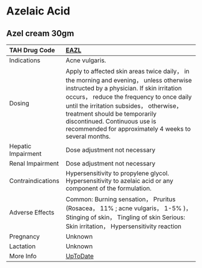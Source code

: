 # Azelaic Acid

## Azel cream 30gm

| TAH Drug Code      | [EAZL](https://www.tahsda.org.tw/drugs/hissearch.php?drug_code=EAZL)                                                                                                                                                                                                                                                                                    |
|:-------------------|:--------------------------------------------------------------------------------------------------------------------------------------------------------------------------------------------------------------------------------------------------------------------------------------------------------------------------------------------------------|
| Indications        | Acne vulgaris.                                                                                                                                                                                                                                                                                                                                          |
| Dosing             | Apply to affected skin areas twice daily， in the morning and evening， unless otherwise instructed by a physician. If skin irritation occurs， reduce the frequency to once daily until the irritation subsides， otherwise， treatment should be temporarily discontinued. Continuous use is recommended for approximately 4 weeks to several months. |
| Hepatic Impairment | Dose adjustment not necessary                                                                                                                                                                                                                                                                                                                           |
| Renal Impairment   | Dose adjustment not necessary                                                                                                                                                                                                                                                                                                                           |
| Contraindications  | Hypersensitivity to propylene glycol. Hypersensitivity to azelaic acid or any component of the formulation.                                                                                                                                                                                                                                             |
| Adverse Effects    | Common: Burning sensation， Pruritus (Rosacea， 11% ; acne vulgaris， 1-5% )， Stinging of skin， Tingling of skin Serious: Skin irritation， Hypersensitivity reaction                                                                                                                                                                                 |
| Pregnancy          | Unknown                                                                                                                                                                                                                                                                                                                                                 |
| Lactation          | Unknown                                                                                                                                                                                                                                                                                                                                                 |
| More Info          | [UpToDate](https://www.uptodate.com/contents/azelaic-acid-drug-information)                                                                                                                                                                                                                                                                             |

